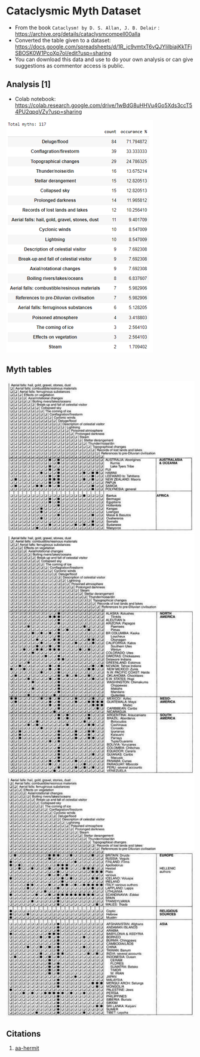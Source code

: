 # Cataclysmic Myth Dataset

- From the book `Cataclysm! by D. S. Allan, J. B. Delair` : https://archive.org/details/cataclysmcompell00alla
- Converted the table given to a dataset: https://docs.google.com/spreadsheets/d/1R_jc9vmtxT6vQJYIilbiajKkTFjSBOSK0W1PcoXp7oI/edit?usp=sharing
- You can download this data and use to do your own analysis or can give suggestions as commentor access is public.

## Analysis [1]

- Colab notebook: https://colab.research.google.com/drive/1wBdG8uHHVu4Go5Xds3ccT54PU2qpqVZy?usp=sharing

![analysis](img/analysis.PNG "analysis")

## Myth tables

![cataclysm](img/cataclysm1.jpg "cataclysm")
![cataclysm](img/cataclysm2.jpg "cataclysm")
![cataclysm](img/cataclysm3.jpg "cataclysm")

## Citations

1. [aa-hermit](https://github.com/aa-hermit)